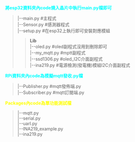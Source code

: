 <font color=#00FFFF>**將esp32資料夾內code燒入晶片中執行main.py檔即可**</font>
>|--main.py              #主程式   
>|--Sensor.py            #感測器程式  
>|--setup.py             #在esp32上執行即可安裝對應模組
>>**Lib**  
>|--oled.py              #oled副程式沒用到刪除即可   
>|--my_mqtt.py           #mptt副程式   
>|--ssd1306.py           #oled_I2C介面副程式   
>|--ina219.py            #電源檢測(發電機)模組I2C介面副程式  

<font color=#00FFFF>**RPi資料夾內code為模擬mqtt發收.py檔**</font>
>|--Publisher.py     #mqtt發佈端.py   
>|--Subscriber.py    #mqtt訂閱端.py   

<font color=#FFFF00>**Packages內code為單功能測試檔**</font>
>|--mqtt.py   
>|--serial.py   
>|--uarl.py   
>|--INA219_example.py  
>|--ina219.py